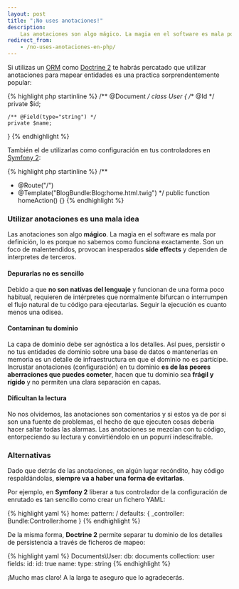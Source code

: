 ```yaml
---
layout: post
title: "¡No uses anotaciones!"
description:
    Las anotaciones son algo mágico. La magia en el software es mala por definición, lo es porque no sabemos como funciona exactamente. Son un foco de malentendidos, provocan inesperados side effects y dependen de interpretes de terceros.
redirect_from:
    - /no-uses-anotaciones-en-php/
---
```


Si utilizas un [ORM](http://en.wikipedia.org/wiki/Object-relational_mapping) como [Doctrine 2](http://www.doctrine-project.org/) te habrás percatado que utilizar anotaciones para mapear entidades es una practica sorprendentemente popular:

{% highlight php startinline %}
/** @Document */
class User
{
    /** @Id */
    private $id;

    /** @Field(type="string") */
    private $name;
}
{% endhighlight %}

También el de utilizarlas como configuración en tus controladores en [Symfony 2](http://symfony.com/):

{% highlight php startinline %}
/**
 * @Route("/")
 * @Template("BlogBundle:Blog:home.html.twig")
 */
public function homeAction() {}
{% endhighlight %}

### Utilizar anotaciones es una mala idea
Las anotaciones son algo **mágico**. La magia en el software es mala por definición, lo es porque no sabemos como funciona exactamente. Son un foco de malentendidos, provocan inesperados **side effects** y dependen de interpretes de terceros.

#### Depurarlas no es sencillo
Debido a que **no son nativas del lenguaje** y funcionan de una forma poco habitual, requieren de intérpretes que normalmente bifurcan o interrumpen el flujo natural de tu código para ejecutarlas. Seguir la ejecución es cuanto menos una odisea.

#### Contaminan tu dominio
La capa de dominio debe ser agnóstica a los detalles. Así pues, persistir o no tus entidades de dominio sobre una base de datos o mantenerlas en memoria es un detalle de infraestructura en que el dominio no es partícipe. Incrustar anotaciones (configuración) en tu dominio **es de las peores aberraciones que puedes cometer**, hacen que tu dominio sea **frágil y rígido** y no permiten una clara separación en capas.

#### Dificultan la lectura
No nos olvidemos, las anotaciones son comentarios y si estos ya de por si son una fuente de problemas, el hecho de que ejecuten cosas debería hacer saltar todas las alarmas. Las anotaciones se mezclan con tu código, entorpeciendo su lectura y convirtiéndolo en un popurrí indescifrable.

### Alternativas
Dado que detrás de las anotaciones, en algún lugar recóndito, hay código respaldándolas, **siempre va a haber una forma de evitarlas**.

Por ejemplo, en **Symfony 2** liberar a tus controlador de la configuración de enrutado es tan sencillo como crear un fichero YAML:

{% highlight yaml %}
home:
    pattern: /
    defaults: { _controller: Bundle:Controller:home }
{% endhighlight %}

De la misma forma, **Doctrine 2** permite separar tu dominio de los detalles de persistencia a través de ficheros de mapeo:

{% highlight yaml %}
Documents\User:
    db: documents
    collection: user
    fields:
        id:
            id: true
        name:
            type: string
{% endhighlight %}

¡Mucho mas claro! A la larga te aseguro que lo agradecerás.